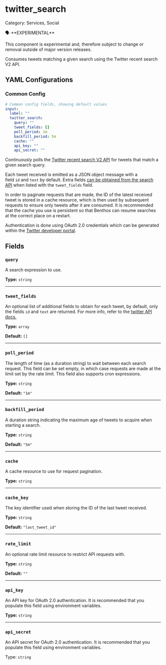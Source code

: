 # twitter_search

Category: Services, Social

<aside>
🗣 **EXPERIMENTAL**

This component is experimental and, therefore subject to change or removal outside of major version releases.

</aside>

Consumes tweets matching a given search using the Twitter recent search V2 API.

## YAML Configurations

### Common Config

```yaml
# Common config fields, showing default values
input:
  label: ""
  twitter_search:
    query: ""
    tweet_fields: []
    poll_period: 1m
    backfill_period: 5m
    cache: ""
    api_key: ""
    api_secret: ""
```

Continuously polls the [Twitter recent search V2 API](https://developer.twitter.com/en/docs/twitter-api/tweets/search/api-reference/get-tweets-search-recent) for tweets that match a given search query.

Each tweet received is emitted as a JSON object message with a field `id` and `text` by default. Extra fields [can be obtained from the search API](https://developer.twitter.com/en/docs/twitter-api/fields) when listed with the `tweet_fields` field.

In order to paginate requests that are made, the ID of the latest received tweet is stored in a cache resource, which is then used by subsequent requests to ensure only tweets after it are consumed. It is recommended that the cache you use is persistent so that Benthos can resume searches at the correct place on a restart.

Authentication is done using OAuth 2.0 credentials which can be generated within the [Twitter developer portal](https://developer.twitter.com/).

## Fields

### `query`

A search expression to use.

**Type:** `string`

---

### `tweet_fields`

An optional list of additional fields to obtain for each tweet, by default, only the fields `id` and `text` are returned. For more info, refer to the [twitter API docs.](https://developer.twitter.com/en/docs/twitter-api/fields)

**Type:** `array`

**Default:** `[]`

---

### `poll_period`

The length of time (as a duration string) to wait between each search request. This field can be set empty, in which case requests are made at the limit set by the rate limit. This field also supports cron expressions.

**Type:** `string`

**Default:** `"1m"`

---

### `backfill_period`

A duration string indicating the maximum age of tweets to acquire when starting a search.

**Type:** `string`

**Default:** `"5m"`

---

### `cache`

A cache resource to use for request pagination.

**Type:** `string`

---

### `cache_key`

The key identifier used when storing the ID of the last tweet received.

**Type:** `string`

**Default:** `"last_tweet_id"`

---

### `rate_limit`

An optional rate limit resource to restrict API requests with.

**Type:** `string`

**Default:** `""`

---

### `api_key`
An API key for OAuth 2.0 authentication. It is recommended that you populate this field using environment variables.

**Type:** `string`

---

### `api_secret`

An API secret for OAuth 2.0 authentication. It is recommended that you populate this field using environment variables.

Type: `string`